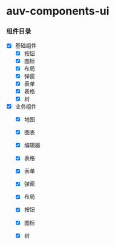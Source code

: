 # auv-components-ui

### 组件目录

- [x] 基础组件
  - [x] 按钮
  - [x] 图标
  - [x] 布局
  - [x] 弹窗
  - [x] 表单
  - [x] 表格
  - [x] 树

- [x] 业务组件
  - [x] 地图
  - [x] 图表
  - [x] 编辑器
  - [x] 表格
  - [x] 表单
  - [x] 弹窗
  - [x] 布局
  - [x] 按钮
  - [x] 图标
  - [x] 树

        
